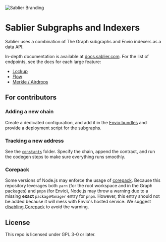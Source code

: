 ![Sablier Branding](/assets/banner-subgraphs.png)

# Sablier Subgraphs and Indexers

Sablier uses a combination of The Graph subgraphs and Envio indexers as a data API.

In-depth documentation is available at [docs.sablier.com](https://docs.sablier.com/api/overview). For the list of
endpoints, see the docs for each large feature:

- [Lockup](https://docs.sablier.com/api/lockup/endpoints)
- [Flow](https://docs.sablier.com/api/flow/endpoints)
- [Merkle / Airdrops](https://docs.sablier.com/api/airdrops/endpoints)

## For contributors

### Adding a new chain

Create a dedicated configuration, and add it in the [Envio bundles](./constants/src/bundles/) and provide a deployment
script for the subgraphs.

### Tracking a new address

See the [`constants`](./constants) folder. Specify the chain, append the contract, and run the codegen steps to make
sure everything runs smoothly.

### Corepack

Some versions of Node.js may enforce the usage of [corepack](https://nodejs.org/api/corepack.html). Because this
repository leverages both `yarn` (for the root workspace and in the Graph packages) and `pnpm` (for Envio), Node.js may
throw a warning due to a missing **exact** `packageManager` entry for `pnpm`. However, this entry should not be added
because it will mess with Envio's hosted service. We suggest
[disabling Corepack](https://stackoverflow.com/a/78822612/3873510) to avoid the warning.

## License

This repo is licensed under GPL 3-0 or later.
